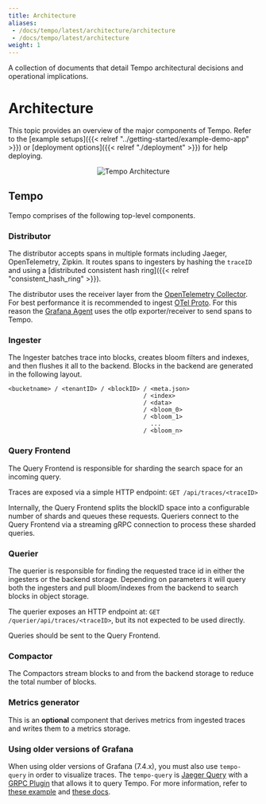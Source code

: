 ```yaml
---
title: Architecture
aliases:
 - /docs/tempo/latest/architecture/architecture
 - /docs/tempo/latest/architecture
weight: 1
---
```


A collection of documents that detail Tempo architectural decisions and operational implications.

# Architecture

This topic provides an overview of the major components of Tempo.  Refer to the [example setups]({{< relref "../getting-started/example-demo-app" >}})
or [deployment options]({{< relref "./deployment" >}}) for help deploying.

<p align="center"><img src="../tempo_arch.png" alt="Tempo Architecture"></p>

## Tempo

Tempo comprises of the following top-level components.

### Distributor

The distributor accepts spans in multiple formats including Jaeger, OpenTelemetry, Zipkin. It routes spans to ingesters by hashing the `traceID` and using a [distributed consistent hash ring]({{< relref "consistent_hash_ring" >}}).

The distributor uses the receiver layer from the [OpenTelemetry Collector](https://github.com/open-telemetry/opentelemetry-collector).
For best performance it is recommended to ingest [OTel Proto](https://github.com/open-telemetry/opentelemetry-proto).  For this reason
the [Grafana Agent](https://github.com/grafana/agent) uses the otlp exporter/receiver to send spans to Tempo.

### Ingester

The Ingester batches trace into blocks, creates bloom filters and indexes, and then flushes it all to the backend. 
Blocks in the backend are generated in the following layout.

```
<bucketname> / <tenantID> / <blockID> / <meta.json>
                                      / <index>
                                      / <data>
                                      / <bloom_0>
                                      / <bloom_1>
                                        ...
                                      / <bloom_n>
```

### Query Frontend

The Query Frontend is responsible for sharding the search space for an incoming query.

Traces are exposed via a simple HTTP endpoint:
`GET /api/traces/<traceID>`

Internally, the Query Frontend splits the blockID space into a configurable number of shards and queues these requests.
Queriers connect to the Query Frontend via a streaming gRPC connection to process these sharded queries.

### Querier

The querier is responsible for finding the requested trace id in either the ingesters or the backend storage. Depending on
parameters it will query both the ingesters and pull bloom/indexes from the backend to search blocks in object
storage.

The querier exposes an HTTP endpoint at:
`GET /querier/api/traces/<traceID>`, but its not expected to be used directly.

Queries should be sent to the Query Frontend.

### Compactor

The Compactors stream blocks to and from the backend storage to reduce the total number of blocks.

### Metrics generator

This is an **optional** component that derives metrics from ingested traces and writes them to a metrics storage.

### Using older versions of Grafana

When using older versions of Grafana (7.4.x), you must also use `tempo-query` in order to visualize traces. The
`tempo-query` is [Jaeger Query](https://www.jaegertracing.io/docs/1.19/deployment/#query-service--ui) with a [GRPC Plugin](https://github.com/jaegertracing/jaeger/tree/master/plugin/storage/grpc) that allows it to query Tempo.
For more information, refer to [these example](https://github.com/grafana/tempo/tree/main/example/docker-compose/grafana7.4) and [these docs](../../configuration/querying).
